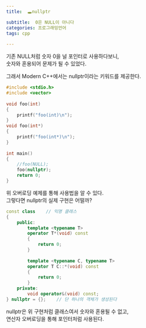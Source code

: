 ```yaml
---
title:  🕳nullptr

subtitle:  0은 NULL이 아니다
categories: 프로그래밍언어 
tags: cpp
 
---
```


  
  
기존 NULL처럼 숫자 0을 널 포인터로 사용하다보니,  
숫자와 혼용되어 문제가 될 수 있었다.  
  
그래서 Modern C++에서는 nullptr이라는 키워드를 제공한다.  
  
```cpp  
#include <stdio.h>  
#include <vector>  
  
void foo(int)  
{  
	printf("foo(int)\n");  
}  
void foo(int*)  
{  
	printf("foo(int*)\n");  
}  
  
int main()   
{  
	//foo(NULL);  
	foo(nullptr);  
	return 0;  
}  
```  
  
위 오버로딩 예제를 통해 사용법을 알 수 있다.  
그렇다면 nullptr의 실제 구현은 어떨까?  
  
```cpp  
const class    // 익명 클래스  
{  
    public:  
        template <typename T>  
        operator T*(void) const  
        {  
            return 0;  
        }  
  
        template <typename C, typename T>  
        operator T C::*(void) const  
        {  
            return 0;  
        }  
    private:  
        void operator&(void) const;  
} nullptr = {};    // 단 하나의 객체가 생성된다  
```  
  
nullptr은 위 구현처럼 클래스여서 숫자와 혼용될 수 없고,  
연산자 오버로딩을 통해 포인터처럼 사용된다.  
